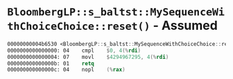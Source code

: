 # `BloombergLP::s_baltst::MySequenceWithChoiceChoice::reset()` - Assumed

```nasm
00000000004b6530 <BloombergLP::s_baltst::MySequenceWithChoiceChoice::reset()>:
0000000000000000: 04	cmpl	$0, 4(%rdi)
0000000000000004: 07	movl	$4294967295, 4(%rdi)
000000000000000b: 01	retq	
000000000000000c: 04	nopl	(%rax)
```

